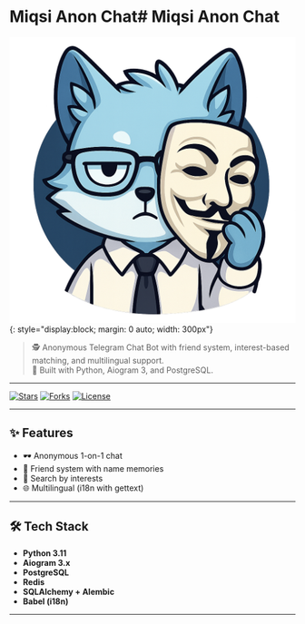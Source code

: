 # Miqsi Anon Chat# Miqsi Anon Chat

![image](assets/images/bot_icon.png){: style="display:block; margin: 0 auto; width: 300px"}

> 🕵️ Anonymous Telegram Chat Bot with friend system, interest-based matching, and multilingual support.  
> 💬 Built with Python, Aiogram 3, and PostgreSQL.

---

[![Stars](https://img.shields.io/github/stars/taqerun/miqsi_anon_chat_telegram?style=flat-square)](https://github.com/taqerun/miqsi_anon_chat_telegram/stargazers)
[![Forks](https://img.shields.io/github/forks/taqerun/miqsi_anon_chat_telegram?style=flat-square)](https://github.com/taqerun/miqsi_anon_chat_telegram/network/members)
[![License](https://img.shields.io/github/license/taqerun/miqsi_anon_chat_telegram?style=flat-square)](https://github.com/taqerun/miqsi_anon_chat_telegram/blob/main/LICENSE)

---

## ✨ Features

- 🕶 Anonymous 1-on-1 chat
- 🧠 Friend system with name memories
- 🧩 Search by interests
- 🌐 Multilingual (i18n with gettext)

---

## 🛠 Tech Stack

- **Python 3.11**
- **Aiogram 3.x**
- **PostgreSQL**
- **Redis**
- **SQLAlchemy + Alembic**
- **Babel (i18n)**

---
